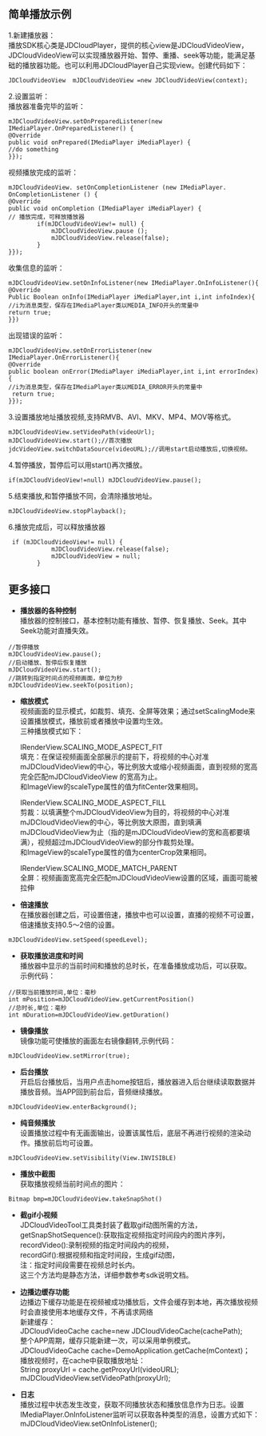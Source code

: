 ## 简单播放示例

1.新建播放器：  
播放SDK核心类是JDCloudPlayer，提供的核心view是JDCloudVideoView，JDCloudVideoView可以实现播放器开始、暂停、重播、seek等功能，能满足基础的播放器功能。也可以利用JDCloudPlayer自己实现view。创建代码如下：  
```
JDCloudVideoView  mJDCloudVideoView =new JDCloudVideoView(context);
```
2.设置监听：  
播放器准备完毕的监听：
```  
mJDCloudVideoView.setOnPreparedListener(new IMediaPlayer.OnPreparedListener() {
@Override
public void onPrepared(IMediaPlayer iMediaPlayer) {
//do something
}});
```  
视频播放完成的监听：
```
mJDCloudVideoView. setOnCompletionListener (new IMediaPlayer. OnCompletionListener () {
@Override
public void onCompletion (IMediaPlayer iMediaPlayer) {
// 播放完成，可释放播放器
		if(mJDCloudVideoView!= null) {
			mJDCloudVideoView.pause ();
			mJDCloudVideoView.release(false);
		}
}});
```  
收集信息的监听：
```
mJDCloudVideoView.setOnInfoListener(new IMediaPlayer.OnInfoListener(){
@Override
Public Boolean onInfo(IMediaPlayer iMediaPlayer,int i,int infoIndex){
//i为消息类型，保存在IMediaPlayer类以MEDIA_INFO开头的常量中
return true;
}})
```  
出现错误的监听：
```
mJDCloudVideoView.setOnErrorListener(new IMediaPlayer.OnErrorListener(){
@Override
public boolean onError(IMediaPlayer iMediaPlayer,int i,int errorIndex) {
//i为消息类型，保存在IMediaPlayer类以MEDIA_ERROR开头的常量中
 return true;
}});
```  
3.设置播放地址播放视频,支持RMVB、AVI、MKV、MP4、MOV等格式。
```
mJDCloudVideoView.setVideoPath(videoUrl);
mJDCloudVideoView.start();//首次播放
jdcVideoView.switchDataSource(videoURL);//调用start启动播放后,切换视频。
```  
4.暂停播放，暂停后可以用start()再次播放。
```
if(mJDCloudVideoView!=null) mJDCloudVideoView.pause();
```  
5.结束播放,和暂停播放不同，会清除播放地址。
```
mJDCloudVideoView.stopPlayback();
```  
6.播放完成后，可以释放播放器
```
 if (mJDCloudVideoView!= null) {
            mJDCloudVideoView.release(false);
            mJDCloudVideoView = null;
        }
```  
## 更多接口

* **播放器的各种控制**  
播放器的控制接口，基本控制功能有播放、暂停、恢复播放、Seek。其中Seek功能对直播失效。  
```
//暂停播放
mJDCloudVideoView.pause();
//启动播放、暂停后恢复播放
mJDCloudVideoView.start();
//跳转到指定时间点的视频画面，单位为秒
mJDCloudVideoView.seekTo(position);
```
* **缩放模式**  
视频画面的显示模式，如裁剪、填充、全屏等效果；通过setScalingMode来设置播放模式，播放前或者播放中设置均生效。  
三种播放模式如下：  

  IRenderView.SCALING_MODE_ASPECT_FIT   
  填充：在保证视频画面全部展示的提前下，将视频的中心对准mJDCloudVideoView的中心，等比例放大或缩小视频画面，直到视频的宽高完全匹配mJDCloudVideoView 的宽高为止。  
  和ImageView的scaleType属性的值为fitCenter效果相同。  

  IRenderView.SCALING_MODE_ASPECT_FILL    
  剪裁：以填满整个mJDCloudVideoView为目的，将视频的中心对准mJDCloudVideoView的中心，等比例放大原图，直到填满mJDCloudVideoView为止（指的是mJDCloudVideoView的宽和高都要填满），视频超过mJDCloudVideoView的部分作裁剪处理。  
  和ImageView的scaleType属性的值为centerCrop效果相同。  

  IRenderView.SCALING_MODE_MATCH_PARENT  
  全屏：视频画面宽高完全匹配mJDCloudVideoView设置的区域，画面可能被拉伸  

* **倍速播放**  
在播放器创建之后，可设置倍速，播放中也可以设置，直播的视频不可设置，倍速播放支持0.5～2倍的设置。  
```
mJDCloudVideoView.setSpeed(speedLevel); 
```
* **获取播放进度和时间**  
播放器中显示的当前时间和播放的总时长，在准备播放成功后，可以获取。  
示例代码：    
```
//获取当前播放时间,单位：毫秒
int mPosition=mJDCloudVideoView.getCurrentPosition()
//总时长,单位：毫秒
int mDuration=mJDCloudVideoView.getDuration()
```
* **镜像播放**  
镜像功能可使播放的画面左右镜像翻转,示例代码：  
```
mJDCloudVideoView.setMirror(true);
```
* **后台播放**  
开启后台播放后，当用户点击home按钮后，播放器进入后台继续读取数据并播放音频。当APP回到前台后，音频继续播放。  
```
mJDCloudVideoView.enterBackground();
```
* **纯音频播放**  
设置播放过程中有无画面输出，设置该属性后，底层不再进行视频的渲染动作。播放前后均可设置。  
```
mJDCloudVideoView.setVisibility(View.INVISIBLE)
```
* **播放中截图**  
获取播放视频当前时间点的图片：   
```
Bitmap bmp=mJDCloudVideoView.takeSnapShot()
```
* **截gif小视频**  
JDCloudVideoTool工具类封装了截取gif动图所需的方法，  
getSnapShotSequence():获取指定视频指定时间段内的图片序列，  
recordVideo():录制视频的指定时间段内的视频，  
recordGif():根据视频和指定时间段，生成gif动图，  
注：指定时间段需要在视频总时长内。  
这三个方法均是静态方法，详细参数参考sdk说明文档。  

* **边播边缓存功能**  
边播边下缓存功能是在视频被成功播放后，文件会缓存到本地，再次播放视频时会直接使用本地缓存文件，不再请求网络   
新建缓存：  
JDCloudVideoCache  cache=new JDCloudVideoCache(cachePath);  
整个APP周期，缓存只能新建一次，可以采用单例模式。  
JDCloudVideoCache cache=DemoApplication.getCache(mContext)；  
播放视频时，在cache中获取播放地址：  
String proxyUrl = cache.getProxyUrl(videoURL);  
mJDCloudVideoView.setVideoPath(proxyUrl);  

* **日志**  
播放过程中状态发生改变，获取不同播放状态和播放信息作为日志。设置IMediaPlayer.OnInfoListener监听可以获取各种类型的消息，设置方式如下：  
mJDCloudVideoView.setOnInfoListener();  
